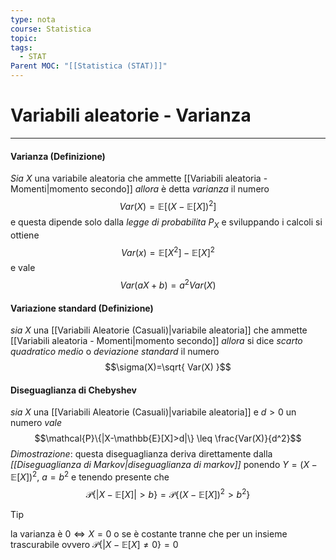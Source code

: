 ```yaml
---
type: nota
course: Statistica
topic: 
tags:
  - STAT
Parent MOC: "[[Statistica (STAT)]]"
---
```

# Variabili aleatorie - Varianza
---
#### Varianza (Definizione)
_Sia_ $X$ una variabile aleatoria che ammette [[Variabili aleatoria - Momenti|momento secondo]] 
_allora_ è detta _varianza_ il numero 
$$Var(X)=\mathbb{E}[(X-\mathbb{E}[X])^{2}]$$
e questa dipende solo dalla _legge di probabilita_ $P_{X}$ e sviluppando i calcoli si ottiene $$Var(x)=\mathbb{E}[X^{2}]-\mathbb{E}[X]^{2}$$
e vale $$Var(aX+b)=a^{2}Var(X)$$
#### Variazione standard (Definizione)
_sia_ $X$ una [[Variabili Aleatorie (Casuali)|variabile aleatoria]] che ammette [[Variabili aleatoria - Momenti|momento secondo]] 
_allora_ si dice _scarto quadratico medio_ o _deviazione standard_ il numero $$\sigma(X)=\sqrt{ Var(X) }$$

#### Diseguaglianza di Chebyshev
_sia_ $X$  una [[Variabili Aleatorie (Casuali)|variabile aleatoria]] e $d>0$ un numero 
_vale_ $$\mathcal{P}\{|X-\mathbb{E}[X]>d|\} \leq \frac{Var(X)}{d^2}$$
_Dimostrazione_:
	questa diseguaglianza deriva direttamente dalla _[[Diseguaglianza di Markov|diseguaglianza di markov]]_ ponendo $Y=(X-\mathbb{E}[X])^{2}$, $a=b^{2}$ e tenendo presente che $$\mathcal{P}\{ |X-\mathbb{E}[X]|>b \}=\mathcal{P}\{ (X-\mathbb{E}[X])^{2}>b^{2}\}$$
> [!tip]
> la varianza è $0\iff X=0$  o se è costante tranne che per un insieme trascurabile ovvero $\mathcal{P}\{ |X-\mathbb{E}[X] \not=0 \}=0$ 